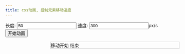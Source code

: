 ```yaml
---
title: css动画, 控制元素移动速度
---
```



<div><label for="length">长度: </label><input id="length" value="50" type="number">
    <label>速度: <input id="speed" type="number" value="300">px/s</label>
    <button id="start">开始动画</button>
</div>

<div class="content-context">
    <div class="move-context">
        移动开始
        <span id="move-text"></span>
        结束
    </div>
</div>

<script>
    document.addEventListener('animationend', function (event) {
        if (event.animationName === 'move-animation') {
            event.target.classList.remove('move-animation');
            setTimeout(function () {
                event.target.classList.add('move-animation');
            });

        }
    })


    let btn_ele = document.querySelector('#start');
    let length_ele = document.querySelector('#length');
    let context_ele = document.querySelector('.content-context');
    let move_context_ele = document.querySelector('.move-context');
    let move_text_ele = document.querySelector('#move-text');
    let speed_ele = document.querySelector('#speed');

    const num_str = '一二三四五六七八九十'

    btn_ele.addEventListener('click', function () {

        let value = +length_ele.value;
        let str = '';
        for (let i = 0; i < value; i++) {
            str += num_str[i % 10]
        }
        move_text_ele.innerHTML = str;
        console.log('宽度比较', context_ele.clientWidth, move_context_ele.scrollWidth)

        let speed = move_context_ele.scrollWidth / speed_ele.value; // 每x秒移动象素
        move_context_ele.style.animationDuration = speed + 's';
        move_context_ele.classList.add('move-animation');

    })



</script>

<style>
    .content-context {
        width: 400px;
        word-break: break-all;
        white-space: nowrap;
        border: 1px solid #ccc;
        overflow: hidden;

        margin-left: 10em;
        margin-top: 1em;
    }

    .move-context {
        display: inline-block;
        animation-timing-function: linear;
        animation-delay: 1s;
    }

    .move-context:hover {
        animation-play-state: paused;
    }

    .move-animation {
        animation-name: move-animation;
    }

    @keyframes move-animation {
        to {
            transform: translateX(-100%);
        }
    }
</style>